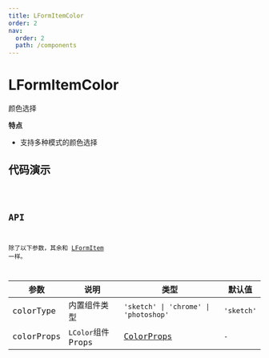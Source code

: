 ```yaml
---
title: LFormItemColor
order: 2
nav:
  order: 2
  path: /components
---
```


# LFormItemColor

颜色选择

**特点**

- 支持多种模式的颜色选择

## 代码演示

<code src='./demos/Demo1.tsx'>

## API

除了以下参数，其余和 [LFormItem](/components/form-item) 一样。

| 参数 | 说明 | 类型 | 默认值 |
| --- | --- | --- | --- |
| colorType | 内置组件类型 | `'sketch' \| 'chrome' \| 'photoshop'` | `'sketch'` |
| colorProps | `LColor`组件 Props | [ColorProps](/components/color-pick#lcolorxxx-%E5%85%B1%E5%90%8C%E7%9A%84-api) | `-` |
